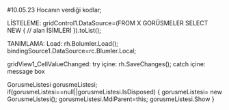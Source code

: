 #10.05.23 Hocanın verdiği kodlar;

LİSTELEME:
gridControl1.DataSource=(FROM X GORÜSMELER 
SELECT NEW 
{
// alan İSİMLERİ
}).toList();

TANIMLAMA:
Load:
 rh.Bolumler.Load();
bindingSource1.DataSource=rc.Blumler.Local;

 gridView1_CellValueChanged:
try içine: rh.SaveChanges();
catch içine: message box 

GorusmeListesi gorusmeListesi;
if(gorusmeListesi==null||gorusmeListesi.IsDisposed)
{
gorusmeListesi= new GorusmeListesi();
gorusmeListesi.MdiParent=this;
gorusmeListesi.Show
}

